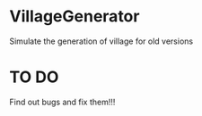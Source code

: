 # VillageGenerator
Simulate the generation of village for old versions

# TO DO
Find out bugs and fix them!!!
